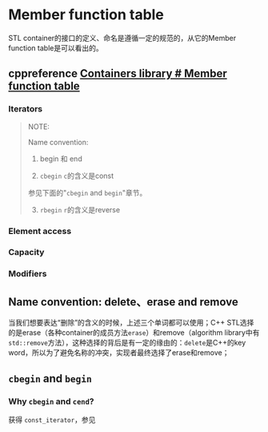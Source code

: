 # Member function table

STL container的接口的定义、命名是遵循一定的规范的，从它的Member function table是可以看出的。

## cppreference [Containers library # Member function table](https://en.cppreference.com/w/cpp/container#Member_function_table)



### Iterators

> NOTE:
>
> Name convention:
>
> 1) begin 和 end
>
> 2) `cbegin` `c`的含义是const
>
> 参见下面的"`cbegin` and `begin`"章节。
>
> 3) `rbegin` `r`的含义是reverse



### Element access



### Capacity



### Modifiers







## Name convention: delete、erase and remove

当我们想要表达“删除”的含义的时候，上述三个单词都可以使用；C++ STL选择的是erase（各种container的成员方法`erase`）和remove（algorithm library中有`std::remove`方法），这种选择的背后是有一定的缘由的：`delete`是C++的key word，所以为了避免名称的冲突，实现者最终选择了erase和remove；



## `cbegin` and `begin`

### Why `cbegin` and `cend`?

获得 `const_iterator`，参见 